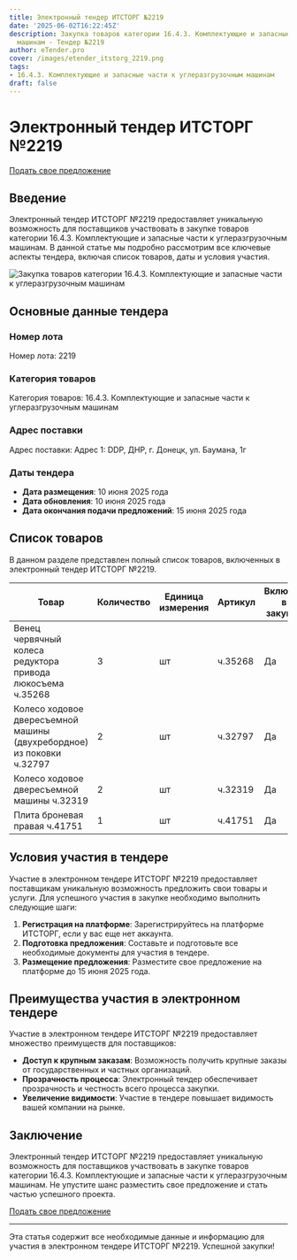 ```yaml
---
title: Электронный тендер ИТСТОРГ №2219
date: '2025-06-02T16:22:45Z'
description: Закупка товаров категории 16.4.3. Комплектующие и запасные части к углеразгрузочным
  машинам - Тендер №2219
author: eTender.pro
cover: /images/etender_itstorg_2219.png
tags:
- 16.4.3. Комплектующие и запасные части к углеразгрузочным машинам
draft: false
---
```

# Электронный тендер ИТСТОРГ №2219

[Подать свое предложение](https://itstorg.ru/tender-2219?utm_source=etender)

## Введение

Электронный тендер ИТСТОРГ №2219 предоставляет уникальную возможность для поставщиков участвовать в закупке товаров категории 16.4.3. Комплектующие и запасные части к углеразгрузочным машинам. В данной статье мы подробно рассмотрим все ключевые аспекты тендера, включая список товаров, даты и условия участия.

![Закупка товаров категории 16.4.3. Комплектующие и запасные части к углеразгрузочным машинам](/images/etender_itstorg_2219.png)

## Основные данные тендера

### Номер лота

Номер лота: 2219

### Категория товаров

Категория товаров: 16.4.3. Комплектующие и запасные части к углеразгрузочным машинам

### Адрес поставки

Адрес поставки: Адрес 1: DDP, ДНР, г. Донецк, ул. Баумана, 1г

### Даты тендера

- **Дата размещения**: 10 июня 2025 года
- **Дата обновления**: 10 июня 2025 года
- **Дата окончания подачи предложений**: 15 июня 2025 года

## Список товаров

В данном разделе представлен полный список товаров, включенных в электронный тендер ИТСТОРГ №2219.

| Товар                                                                                 | Количество | Единица измерения | Артикул      | Включен в закупку |
|--------------------------------------------------------------------------------------|------------|-------------------|--------------|-------------------|
| Венец червячный колеса редуктора привода люкосъема ч.35268                            | 3          | шт                | ч.35268       | Да                |
| Колесо ходовое двересъемной машины (двухребордное) из поковки  ч.32797                 | 2          | шт                | ч.32797       | Да                |
| Колесо ходовое двересъемной машины ч.32319                                            | 2          | шт                | ч.32319       | Да                |
| Плита броневая правая ч.41751                                                        | 1          | шт                | ч.41751       | Да                |

## Условия участия в тендере

Участие в электронном тендере ИТСТОРГ №2219 предоставляет поставщикам уникальную возможность предложить свои товары и услуги. Для успешного участия в закупке необходимо выполнить следующие шаги:

1. **Регистрация на платформе**: Зарегистрируйтесь на платформе ИТСТОРГ, если у вас еще нет аккаунта.
2. **Подготовка предложения**: Составьте и подготовьте все необходимые документы для участия в тендере.
3. **Размещение предложения**: Разместите свое предложение на платформе до 15 июня 2025 года.

## Преимущества участия в электронном тендере

Участие в электронном тендере ИТСТОРГ №2219 предоставляет множество преимуществ для поставщиков:

- **Доступ к крупным заказам**: Возможность получить крупные заказы от государственных и частных организаций.
- **Прозрачность процесса**: Электронный тендер обеспечивает прозрачность и честность всего процесса закупки.
- **Увеличение видимости**: Участие в тендере повышает видимость вашей компании на рынке.

## Заключение

Электронный тендер ИТСТОРГ №2219 предоставляет уникальную возможность для поставщиков участвовать в закупке товаров категории 16.4.3. Комплектующие и запасные части к углеразгрузочным машинам. Не упустите шанс разместить свое предложение и стать частью успешного проекта.

[Подать свое предложение](https://itstorg.ru/tender-2219?utm_source=etender)

---

Эта статья содержит все необходимые данные и информацию для участия в электронном тендере ИТСТОРГ №2219. Успешной закупки!